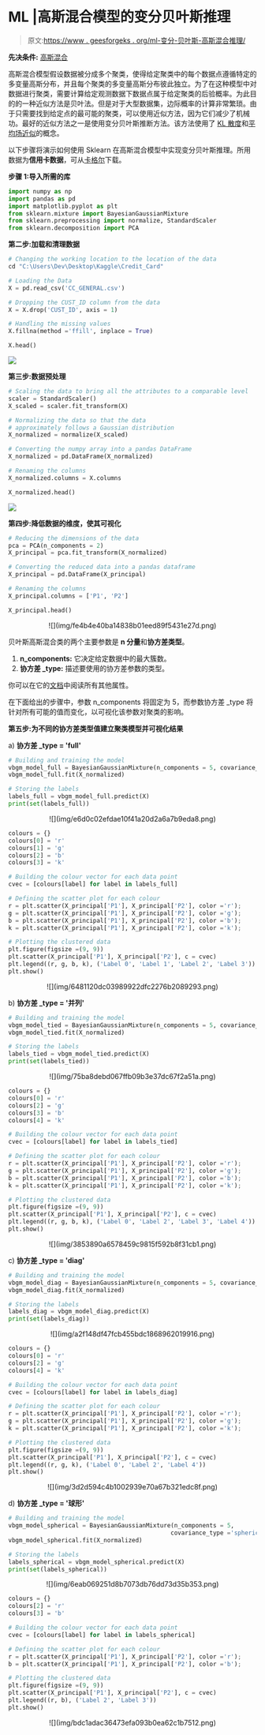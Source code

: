 # ML |高斯混合模型的变分贝叶斯推理

> 原文:[https://www . geesforgeks . org/ml-变分-贝叶斯-高斯混合推理/](https://www.geeksforgeeks.org/ml-variational-bayesian-inference-for-gaussian-mixture/)

**先决条件:** [高斯混合](https://www.geeksforgeeks.org/gaussian-mixture-model/)

高斯混合模型假设数据被分成多个聚类，使得给定聚类中的每个数据点遵循特定的多变量高斯分布，并且每个聚类的多变量高斯分布彼此独立。为了在这种模型中对数据进行聚类，需要计算给定观测数据下数据点属于给定聚类的后验概率。为此目的的一种近似方法是贝叶法。但是对于大型数据集，边际概率的计算非常繁琐。由于只需要找到给定点的最可能的聚类，可以使用近似方法，因为它们减少了机械功。最好的近似方法之一是使用变分贝叶斯推断方法。该方法使用了 [KL 散度](https://en.wikipedia.org/wiki/Kullback%E2%80%93Leibler_divergence)和[平均场近似](https://en.wikipedia.org/wiki/Mean_field_theory)的概念。

以下步骤将演示如何使用 Sklearn 在高斯混合模型中实现变分贝叶斯推理。所用数据为**信用卡数据**，可从[卡格尔](https://www.kaggle.com/arjunbhasin2013/ccdata)下载。

**步骤 1:导入所需的库**

```py
import numpy as np
import pandas as pd
import matplotlib.pyplot as plt
from sklearn.mixture import BayesianGaussianMixture
from sklearn.preprocessing import normalize, StandardScaler
from sklearn.decomposition import PCA
```

**第二步:加载和清理数据**

```py
# Changing the working location to the location of the data
cd "C:\Users\Dev\Desktop\Kaggle\Credit_Card"

# Loading the Data
X = pd.read_csv('CC_GENERAL.csv')

# Dropping the CUST_ID column from the data
X = X.drop('CUST_ID', axis = 1)

# Handling the missing values
X.fillna(method ='ffill', inplace = True)

X.head()
```

![](img/6cd0e229455fa9b703e6270753970583.png)

**第三步:数据预处理**

```py
# Scaling the data to bring all the attributes to a comparable level
scaler = StandardScaler()
X_scaled = scaler.fit_transform(X)

# Normalizing the data so that the data
# approximately follows a Gaussian distribution
X_normalized = normalize(X_scaled)

# Converting the numpy array into a pandas DataFrame
X_normalized = pd.DataFrame(X_normalized)

# Renaming the columns
X_normalized.columns = X.columns

X_normalized.head()
```

![](img/98c307a64c12c383e7d4cf689b7d069f.png)

**第四步:降低数据的维度，使其可视化**

```py
# Reducing the dimensions of the data
pca = PCA(n_components = 2)
X_principal = pca.fit_transform(X_normalized)

# Converting the reduced data into a pandas dataframe
X_principal = pd.DataFrame(X_principal)

# Renaming the columns
X_principal.columns = ['P1', 'P2']

X_principal.head()
```

<center>![](img/fe4b4e40ba14838b01eed89f5431e27d.png)</center>

贝叶斯高斯混合类的两个主要参数是 **n 分量**和**协方差类型**。

1.  **n_components:** 它决定给定数据中的最大簇数。
2.  **协方差 _type:** 描述要使用的协方差参数的类型。

你可以在它的[文档](https://scikit-learn.org/stable/modules/generated/sklearn.mixture.BayesianGaussianMixture.html#sklearn.mixture.BayesianGaussianMixture)中阅读所有其他属性。

在下面给出的步骤中，参数 n_components 将固定为 5，而参数协方差 _type 将针对所有可能的值而变化，以可视化该参数对聚类的影响。

**第五步:为不同的协方差类型值建立聚类模型并可视化结果**

a) **协方差 _type = 'full'**

```py
# Building and training the model
vbgm_model_full = BayesianGaussianMixture(n_components = 5, covariance_type ='full')
vbgm_model_full.fit(X_normalized)

# Storing the labels
labels_full = vbgm_model_full.predict(X)
print(set(labels_full))
```

<center>![](img/e6d0c02efdae10f41a20d2a6a7b9eda8.png)</center>

```py
colours = {}
colours[0] = 'r'
colours[1] = 'g'
colours[2] = 'b'
colours[3] = 'k'

# Building the colour vector for each data point
cvec = [colours[label] for label in labels_full]

# Defining the scatter plot for each colour
r = plt.scatter(X_principal['P1'], X_principal['P2'], color ='r');
g = plt.scatter(X_principal['P1'], X_principal['P2'], color ='g');
b = plt.scatter(X_principal['P1'], X_principal['P2'], color ='b');
k = plt.scatter(X_principal['P1'], X_principal['P2'], color ='k');

# Plotting the clustered data
plt.figure(figsize =(9, 9))
plt.scatter(X_principal['P1'], X_principal['P2'], c = cvec)
plt.legend((r, g, b, k), ('Label 0', 'Label 1', 'Label 2', 'Label 3'))
plt.show()
```

<center>![](img/6481120dc03989922dfc2276b2089293.png)</center>

b) **协方差 _type = '并列'**

```py
# Building and training the model
vbgm_model_tied = BayesianGaussianMixture(n_components = 5, covariance_type ='tied')
vbgm_model_tied.fit(X_normalized)

# Storing the labels
labels_tied = vbgm_model_tied.predict(X)
print(set(labels_tied))
```

<center>![](img/75ba8debd067ffb09b3e37dc67f2a51a.png)</center>

```py
colours = {}
colours[0] = 'r'
colours[2] = 'g'
colours[3] = 'b'
colours[4] = 'k'

# Building the colour vector for each data point
cvec = [colours[label] for label in labels_tied]

# Defining the scatter plot for each colour
r = plt.scatter(X_principal['P1'], X_principal['P2'], color ='r');
g = plt.scatter(X_principal['P1'], X_principal['P2'], color ='g');
b = plt.scatter(X_principal['P1'], X_principal['P2'], color ='b');
k = plt.scatter(X_principal['P1'], X_principal['P2'], color ='k');

# Plotting the clustered data
plt.figure(figsize =(9, 9))
plt.scatter(X_principal['P1'], X_principal['P2'], c = cvec)
plt.legend((r, g, b, k), ('Label 0', 'Label 2', 'Label 3', 'Label 4'))
plt.show()
```

<center>![](img/3853890a6578459c9815f592b8f31cb1.png)</center>

c) **协方差 _type = 'diag'**

```py
# Building and training the model
vbgm_model_diag = BayesianGaussianMixture(n_components = 5, covariance_type ='diag')
vbgm_model_diag.fit(X_normalized)

# Storing the labels
labels_diag = vbgm_model_diag.predict(X)
print(set(labels_diag))
```

<center>![](img/a2f148df47fcb455bdc1868962019916.png)</center>

```py
colours = {}
colours[0] = 'r'
colours[2] = 'g'
colours[4] = 'k'

# Building the colour vector for each data point
cvec = [colours[label] for label in labels_diag]

# Defining the scatter plot for each colour
r = plt.scatter(X_principal['P1'], X_principal['P2'], color ='r');
g = plt.scatter(X_principal['P1'], X_principal['P2'], color ='g');
k = plt.scatter(X_principal['P1'], X_principal['P2'], color ='k');

# Plotting the clustered data
plt.figure(figsize =(9, 9))
plt.scatter(X_principal['P1'], X_principal['P2'], c = cvec)
plt.legend((r, g, k), ('Label 0', 'Label 2', 'Label 4'))
plt.show()
```

<center>![](img/3d2d594c4b1002939e70a67b321edc8f.png)</center>

d) **协方差 _type = '球形'**

```py
# Building and training the model
vbgm_model_spherical = BayesianGaussianMixture(n_components = 5,
                                              covariance_type ='spherical')
vbgm_model_spherical.fit(X_normalized)

# Storing the labels
labels_spherical = vbgm_model_spherical.predict(X)
print(set(labels_spherical))
```

<center>![](img/6eab069251d8b7073db76dd73d35b353.png)</center>

```py
colours = {}
colours[2] = 'r'
colours[3] = 'b'

# Building the colour vector for each data point
cvec = [colours[label] for label in labels_spherical]

# Defining the scatter plot for each colour
r = plt.scatter(X_principal['P1'], X_principal['P2'], color ='r');
b = plt.scatter(X_principal['P1'], X_principal['P2'], color ='b');

# Plotting the clustered data
plt.figure(figsize =(9, 9))
plt.scatter(X_principal['P1'], X_principal['P2'], c = cvec)
plt.legend((r, b), ('Label 2', 'Label 3'))
plt.show()
```

<center>![](img/bdc1adac36473efa093b0ea62c1b7512.png)</center>